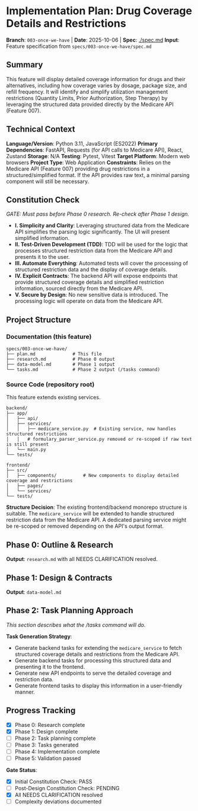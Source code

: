# Implementation Plan: Drug Coverage Details and Restrictions

**Branch**: `003-once-we-have` | **Date**: 2025-10-06 | **Spec**: [./spec.md](./spec.md)
**Input**: Feature specification from `specs/003-once-we-have/spec.md`

## Summary
This feature will display detailed coverage information for drugs and their alternatives, including how coverage varies by dosage, package size, and refill frequency. It will identify and simplify utilization management restrictions (Quantity Limits, Prior Authorization, Step Therapy) by leveraging the structured data provided directly by the Medicare API (Feature 007).

## Technical Context
**Language/Version**: Python 3.11, JavaScript (ES2022)
**Primary Dependencies**: FastAPI, Requests (for API calls to Medicare API), React, Zustand
**Storage**: N/A
**Testing**: Pytest, Vitest
**Target Platform**: Modern web browsers
**Project Type**: Web Application
**Constraints**: Relies on the Medicare API (Feature 007) providing drug restrictions in a structured/simplified format. If the API provides raw text, a minimal parsing component will still be necessary.

## Constitution Check
*GATE: Must pass before Phase 0 research. Re-check after Phase 1 design.*

- **I. Simplicity and Clarity**: Leveraging structured data from the Medicare API simplifies the parsing logic significantly. The UI will present simplified information.
- **II. Test-Driven Development (TDD)**: TDD will be used for the logic that processes structured restriction data from the Medicare API and presents it to the user.
- **III. Automate Everything**: Automated tests will cover the processing of structured restriction data and the display of coverage details.
- **IV. Explicit Contracts**: The backend API will expose endpoints that provide structured coverage details and simplified restriction information, sourced directly from the Medicare API.
- **V. Secure by Design**: No new sensitive data is introduced. The processing logic will operate on data from the Medicare API.

## Project Structure

### Documentation (this feature)
```
specs/003-once-we-have/
├── plan.md              # This file
├── research.md          # Phase 0 output
├── data-model.md        # Phase 1 output
└── tasks.md             # Phase 2 output (/tasks command)
```

### Source Code (repository root)
This feature extends existing services.
```
backend/
├── app/
│   ├── api/
│   ├── services/        
│   │   ├── medicare_service.py  # Existing service, now handles structured restrictions
│   │   # formulary_parser_service.py removed or re-scoped if raw text is still present
│   └── main.py
└── tests/

frontend/
├── src/
│   ├── components/          # New components to display detailed coverage and restrictions
│   ├── pages/
│   └── services/       
└── tests/
```

**Structure Decision**: The existing frontend/backend monorepo structure is suitable. The `medicare_service` will be extended to handle structured restriction data from the Medicare API. A dedicated parsing service might be re-scoped or removed depending on the API's output format.

## Phase 0: Outline & Research
**Output**: `research.md` with all NEEDS CLARIFICATION resolved.

## Phase 1: Design & Contracts
**Output**: `data-model.md`

## Phase 2: Task Planning Approach
*This section describes what the /tasks command will do.*

**Task Generation Strategy**:
- Generate backend tasks for extending the `medicare_service` to fetch structured coverage details and restrictions from the Medicare API.
- Generate backend tasks for processing this structured data and presenting it to the frontend.
- Generate new API endpoints to serve the detailed coverage and restriction data.
- Generate frontend tasks to display this information in a user-friendly manner.

## Progress Tracking
- [X] Phase 0: Research complete
- [X] Phase 1: Design complete
- [ ] Phase 2: Task planning complete
- [ ] Phase 3: Tasks generated
- [ ] Phase 4: Implementation complete
- [ ] Phase 5: Validation passed

**Gate Status**:
- [X] Initial Constitution Check: PASS
- [ ] Post-Design Constitution Check: PENDING
- [X] All NEEDS CLARIFICATION resolved
- [ ] Complexity deviations documented
